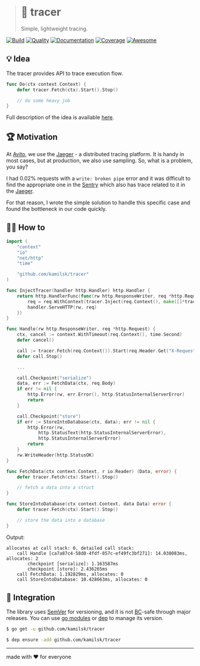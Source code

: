 > # 🧶 tracer
>
> Simple, lightweight tracing.

[![Build][icon_build]][page_build]
[![Quality][icon_quality]][page_quality]
[![Documentation][icon_docs]][page_docs]
[![Coverage][icon_coverage]][page_coverage]
[![Awesome][icon_awesome]][page_awesome]

## 💡 Idea

The tracer provides API to trace execution flow.

```go
func Do(ctx context.Context) {
	defer tracer.Fetch(ctx).Start().Stop()

	// do some heavy job
}
```

Full description of the idea is available [here][design].

## 🏆 Motivation

At [Avito](https://tech.avito.ru), we use the [Jaeger](https://www.jaegertracing.io) - a distributed tracing platform.
It is handy in most cases, but at production, we also use sampling. So, what is a problem, you say?

I had 0.02% requests with a `write: broken pipe` error and it was difficult to find the appropriate one in
the [Sentry](https://sentry.io) which also has trace related to it in the [Jaeger](https://www.jaegertracing.io).

For that reason, I wrote the simple solution to handle this specific case and found the bottleneck in our code quickly.

## 🤼‍♂️ How to

```go
import (
	"context"
	"io"
	"net/http"
	"time"

	"github.com/kamilsk/tracer"
)

func InjectTracer(handler http.Handler) http.Handler {
	return http.HandlerFunc(func(rw http.ResponseWriter, req *http.Request) {
		req = req.WithContext(tracer.Inject(req.Context(), make([]*tracer.Call, 0, 10)))
		handler.ServeHTTP(rw, req)
	})
}

func Handle(rw http.ResponseWriter, req *http.Request) {
	ctx, cancel := context.WithTimeout(req.Context(), time.Second)
	defer cancel()

	call := tracer.Fetch(req.Context()).Start(req.Header.Get("X-Request-Id"))
	defer call.Stop()

	...

	call.Checkpoint("serialize")
	data, err := FetchData(ctx, req.Body)
	if err != nil {
		http.Error(rw, err.Error(), http.StatusInternalServerError)
		return
	}

	call.Checkpoint("store")
	if err := StoreIntoDatabase(ctx, data); err != nil {
		http.Error(rw,
			http.StatusText(http.StatusInternalServerError),
			http.StatusInternalServerError)
		return
	}
	rw.WriteHeader(http.StatusOK)
}

func FetchData(ctx context.Context, r io.Reader) (Data, error) {
	defer tracer.Fetch(ctx).Start().Stop()

	// fetch a data into a struct
}

func StoreIntoDatabase(ctx context.Context, data Data) error {
	defer tracer.Fetch(ctx).Start().Stop()

	// store the data into a database
}
```

Output:

```
allocates at call stack: 0, detailed call stack:
	call Handle [ca7a87c4-58d0-4fdf-857c-ef49fc3bf271]: 14.038083ms, allocates: 2
		checkpoint [serialize]: 1.163587ms
		checkpoint [store]: 2.436265ms
	call FetchData: 1.192829ms, allocates: 0
	call StoreIntoDatabase: 10.428663ms, allocates: 0
```

## 🧩 Integration

The library uses [SemVer](https://semver.org) for versioning, and it is not
[BC](https://en.wikipedia.org/wiki/Backward_compatibility)-safe through major releases.
You can use [go modules](https://github.com/golang/go/wiki/Modules) or
[dep](https://golang.github.io/dep/) to manage its version.

```bash
$ go get -u github.com/kamilsk/tracer

$ dep ensure -add github.com/kamilsk/tracer
```

---

made with ❤️ for everyone

[icon_awesome]:     https://cdn.rawgit.com/sindresorhus/awesome/d7305f38d29fed78fa85652e3a63e154dd8e8829/media/badge.svg
[icon_build]:       https://travis-ci.org/kamilsk/tracer.svg?branch=master
[icon_coverage]:    https://api.codeclimate.com/v1/badges/fb66449d1f5c64542377/test_coverage
[icon_docs]:        https://godoc.org/github.com/kamilsk/tracer?status.svg
[icon_quality]:     https://goreportcard.com/badge/github.com/kamilsk/tracer

[page_awesome]:     https://github.com/avelino/awesome-go#performance
[page_build]:       https://travis-ci.org/kamilsk/tracer
[page_coverage]:    https://codeclimate.com/github/kamilsk/tracer/test_coverage
[page_docs]:        https://godoc.org/github.com/kamilsk/tracer
[page_quality]:     https://goreportcard.com/report/github.com/kamilsk/tracer

[design]:           https://www.notion.so/octolab/tracer-098c6f9fe97b41dcac4a30074463dc8f?r=0b753cbf767346f5a6fd51194829a2f3
[egg]:              https://github.com/kamilsk/egg
[promo]:            https://github.com/kamilsk/tracer

[tmp.docs]:         https://nicedoc.io/kamilsk/tracer?theme=dark
[tmp.history]:      https://github.githistory.xyz/kamilsk/tracer/blob/master/README.md
